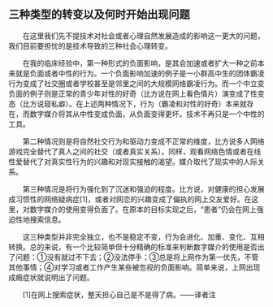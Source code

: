 ## 三种类型的转变以及何时开始出现问题

&emsp;&emsp;在这里我们先不提技术对社会或者心理自然发展造成的影响这一更大的问题，我们目前要担忧的是技术导致的三种社会心理转变。

&emsp;&emsp;在我的临床经验中，第一种形式的负面影响，是其会加速或者扩大一种之前本来就是负面或者中性的行为。一个负面影响加速的例子是一小群高中生的团体霸凌行为变成了社交圈或者学校甚至是邻里之间的大规模网络霸凌行为。而一个中立变负面的例子则是正常的青少年对性的好奇（比方说在网上看色情片）演变成了性变态（比方说窥私癖）。在上述两种情况下，行为（霸凌和对性的好奇）本来就存在，而数字媒介将其从中性变成负面，从负面变得更坏。技术不再只是一个中性的工具。

&emsp;&emsp;第二种情况则是将自然社交行为和驱动力变成不正常的维度，比方说多人网络游戏完全替代了真人之间的社交（或者真实关系）。同样，观看网络色情或者在线性爱替代了对真实性行为的兴趣和对现实接触的渴望。媒介取代了现实中的人际关系。

&emsp;&emsp;第三种情况是将行为强化到了沉迷和强迫的程度。比方说，对健康的担心发展成习惯性的网络疑病症[1]，或者对网恋的兴趣变成了偏执的网上交友爱好。在这里，对数字媒介的使用变得负面了。在原本的目标实现之后，“患者”仍会在网上强迫性地搜索信息。

&emsp;&emsp;这三种类型并非完全独立，也不是稳定不变，行为会进化、加重、变化、互相转换。总的来说，有一个比较简单但十分精确的标准来判断数字媒介的使用是否出了问题：①没有就过不下去；②没法停手；③总是将上网作为第一优先，不管其他事情；④对学习或者工作产生某些被忽视的负面影响。简单来说，上网出现成瘾症状就说明出了问题。

&emsp;&emsp;[1]在网上搜索症状，整天担心自己是不是得了病。——译者注